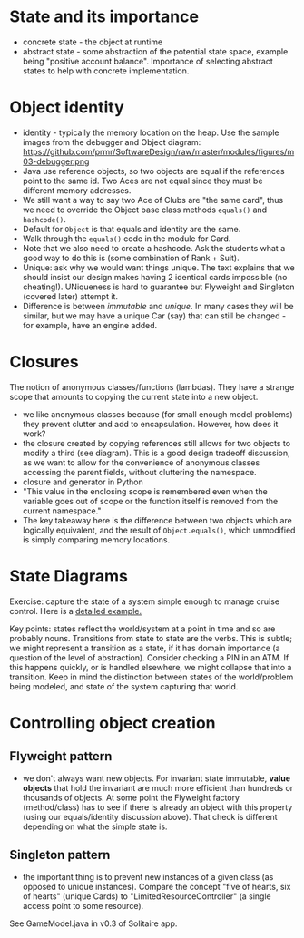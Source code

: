 # State and its importance
- concrete state - the object at runtime
- abstract state - some abstraction of the potential state space, example being "positive account balance". Importance of selecting abstract states to help with concrete implementation. 

# Object identity
- identity - typically the memory location on the heap. Use the sample images from the debugger and Object diagram: https://github.com/prmr/SoftwareDesign/raw/master/modules/figures/m03-debugger.png 
- Java use reference objects, so two objects are equal if the references point to the same id. Two Aces are not equal since they must be different memory addresses.
- We still want a way to say two Ace of Clubs are "the same card", thus we need to override the Object base class methods `equals()` and `hashcode()`. 
- Default for `Object` is that equals and identity are the same. 
- Walk through the `equals()` code in the module for Card.
- Note that we also need to create a hashcode. Ask the students what a good way to do this is (some combination of Rank + Suit). 
- Unique: ask why we would want things unique. The text explains that we should insist our design makes having 2 identical cards impossible (no cheating!). UNiqueness is hard to guarantee but Flyweight and Singleton (covered later) attempt it.
- Difference is between *immutable* and *unique*. In many cases they will be similar, but we may have a unique Car (say) that can still be changed - for example, have an engine added.

# Closures
The notion of anonymous classes/functions (lambdas). They have a strange scope that amounts to copying the current state into a new object. 

- we like anonymous classes because (for small enough model problems) they prevent clutter and add to encapsulation. However, how does it work? 
- the closure created by copying references still allows for two objects to modify a third (see diagram). This is a good design tradeoff discussion, as we want to allow for the convenience of anonymous classes accessing the parent fields, without cluttering the namespace.
- closure and generator in Python
- "This value in the enclosing scope is remembered even when the variable goes out of scope or the function itself is removed from the current namespace."
- The key takeaway here is the difference between two objects which are logically equivalent, and the result of `Object.equals()`, which unmodified is simply comparing memory locations. 

# State Diagrams
Exercise: capture the state of a system simple enough to manage cruise control. Here is a [detailed example.](http://www.dcs.ed.ac.uk/teaching/cs1/CS1/Ah/Notes/CaseStudyCruiseControl.pdf)

Key points: states reflect the world/system at a point in time and so are probably nouns. Transitions from state to state are the verbs. This is subtle; we might represent a transition as a state, if it has domain importance (a question of the level of abstraction). Consider checking a PIN in an ATM. If this happens quickly, or is handled elsewhere, we might collapse that into a transition.
Keep in mind the distinction between states of the world/problem being modeled, and state of the system capturing that world. 

# Controlling object creation

## Flyweight pattern
- we don't always want new objects. For invariant state immutable, **value objects** that hold the invariant are much more efficient than hundreds or thousands of objects.
At some point the Flyweight factory (method/class) has to see if there is already an object with this property (using our equals/identity discussion above). That check is different depending on what the simple state is. 

## Singleton pattern
- the important thing is to prevent new instances of a given class (as opposed to unique instances). Compare the concept "five of hearts, six of hearts" (unique Cards) to "LimitedResourceController" (a single access point to some resource).

See GameModel.java in v0.3 of Solitaire app.


